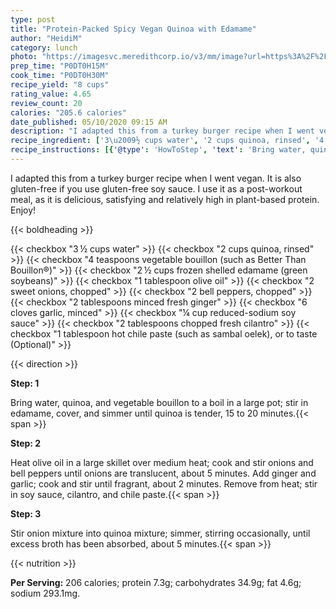 ```yaml
---
type: post
title: "Protein-Packed Spicy Vegan Quinoa with Edamame"
author: "HeidiM"
category: lunch
photo: "https://imagesvc.meredithcorp.io/v3/mm/image?url=https%3A%2F%2Fimages.media-allrecipes.com%2Fuserphotos%2F8207560.jpg"
prep_time: "P0DT0H15M"
cook_time: "P0DT0H30M"
recipe_yield: "8 cups"
rating_value: 4.65
review_count: 20
calories: "205.6 calories"
date_published: 05/10/2020 09:15 AM
description: "I adapted this from a turkey burger recipe when I went vegan. It is also gluten-free if you use gluten-free soy sauce. I use it as a post-workout meal, as it is delicious, satisfying and relatively high in plant-based protein. Enjoy!"
recipe_ingredient: ['3\u2009½ cups water', '2 cups quinoa, rinsed', '4 teaspoons vegetable bouillon (such as Better Than Bouillon®)', '2\u2009½ cups frozen shelled edamame (green soybeans)', '1 tablespoon olive oil', '2 sweet onions, chopped', '2 bell peppers, chopped', '2 tablespoons minced fresh ginger', '6 cloves garlic, minced', '¼ cup reduced-sodium soy sauce', '2 tablespoons chopped fresh cilantro', '1 tablespoon hot chile paste (such as sambal oelek), or to taste']
recipe_instructions: [{'@type': 'HowToStep', 'text': 'Bring water, quinoa, and vegetable bouillon to a boil in a large pot; stir in edamame, cover, and simmer until quinoa is tender, 15 to 20 minutes.\n'}, {'@type': 'HowToStep', 'text': 'Heat olive oil in a large skillet over medium heat; cook and stir onions and bell peppers until onions are translucent, about 5 minutes. Add ginger and garlic; cook and stir until fragrant, about 2 minutes. Remove from heat; stir in soy sauce, cilantro, and chile paste.\n'}, {'@type': 'HowToStep', 'text': 'Stir onion mixture into quinoa mixture; simmer, stirring occasionally, until excess broth has been absorbed, about 5 minutes.\n'}]
---
```


I adapted this from a turkey burger recipe when I went vegan. It is also gluten-free if you use gluten-free soy sauce. I use it as a post-workout meal, as it is delicious, satisfying and relatively high in plant-based protein. Enjoy! 

{{< boldheading >}}

{{< checkbox "3 ½ cups water" >}}
{{< checkbox "2 cups quinoa, rinsed" >}}
{{< checkbox "4 teaspoons vegetable bouillon (such as Better Than Bouillon®)" >}}
{{< checkbox "2 ½ cups frozen shelled edamame (green soybeans)" >}}
{{< checkbox "1 tablespoon olive oil" >}}
{{< checkbox "2  sweet onions, chopped" >}}
{{< checkbox "2  bell peppers, chopped" >}}
{{< checkbox "2 tablespoons minced fresh ginger" >}}
{{< checkbox "6 cloves garlic, minced" >}}
{{< checkbox "¼ cup reduced-sodium soy sauce" >}}
{{< checkbox "2 tablespoons chopped fresh cilantro" >}}
{{< checkbox "1 tablespoon hot chile paste (such as sambal oelek), or to taste  (Optional)" >}}


{{< direction >}}

**Step: 1**

Bring water, quinoa, and vegetable bouillon to a boil in a large pot; stir in edamame, cover, and simmer until quinoa is tender, 15 to 20 minutes.{{< span >}}

**Step: 2**

Heat olive oil in a large skillet over medium heat; cook and stir onions and bell peppers until onions are translucent, about 5 minutes. Add ginger and garlic; cook and stir until fragrant, about 2 minutes. Remove from heat; stir in soy sauce, cilantro, and chile paste.{{< span >}}

**Step: 3**

Stir onion mixture into quinoa mixture; simmer, stirring occasionally, until excess broth has been absorbed, about 5 minutes.{{< span >}}

{{< nutrition >}}

**Per Serving:** 206 calories; protein 7.3g; carbohydrates 34.9g; fat 4.6g; sodium 293.1mg.